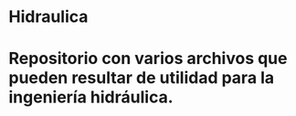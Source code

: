 # Hidraulica

# Repositorio con varios archivos que pueden resultar de utilidad para la ingeniería hidráulica.
